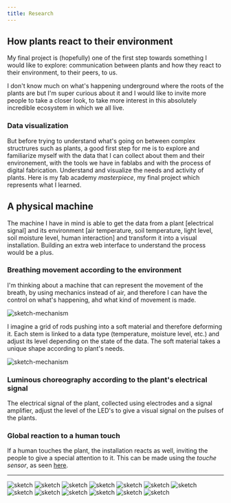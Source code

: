 ```yaml
---
title: Research
---
```


## How plants react to their environment

My final project is (hopefully) one of the first step towards something I would like to explore: communication between plants and how they react to their environment, to their peers, to us.

I don't know much on what's happening underground where the roots of the plants are but I'm super curious about it and I would like to invite more people to take a closer look, to take more interest in this absolutely incredible ecosystem in which we all live.

### Data visualization

But before trying to understand what's going on between complex structrures such as plants, a good first step for me is to explore and familiarize myself with the data that I can collect about them and their environement, with the tools we have in fablabs and with the process of digital fabrication. Understand and visualize the needs and activity of plants. Here is my fab academy *masterpiece*, my final project which represents what I learned.

## A physical machine

The machine I have in mind is able to get the data from a plant [electrical signal] and its environment [air temperature, soil temperature, light level, soil moisture level, human interaction] and transform it into a visual installation. Building an extra web interface to understand the process would be a plus.

### Breathing movement according to the environment

I'm thinking about a machine that can represent the movement of the breath, by using mechanics instead of air, and therefore I can have the control on what's happening, ahd what kind of movement is made.

![sketch-mechanism](sketch-general.jpg)

I imagine a grid of rods pushing into a soft material and therefore deforming it. Each stem is linked to a data type (temperature, moisture level, etc.) and adjust its level depending on the state of the data. The soft material takes a unique shape according to plant's needs.

![sketch-mechanism](sketch-mechanism.jpg)

### Luminous choreography according to the plant's electrical signal

The electrical signal of the plant, collected using electrodes and a signal amplifier, adjust the level of the LED's to give a visual signal on the pulses of the
plants.

### Global reaction to a human touch

If a human touches the plant, the installation reacts as well, inviting the people to give a special attention to it. This can be made using the *touche sensor*, as seen [here](https://www.instructables.com/id/Touche-for-Arduino-Advanced-touch-sensing/).

---

![sketch](sketch-001.jpg)
![sketch](sketch-002.jpg)
![sketch](sketch-003.jpg)
![sketch](sketch-004.jpg)
![sketch](sketch-005.jpg)
![sketch](sketch-006.jpg)
![sketch](sketch-007.jpg)
![sketch](sketch-008.jpg)
![sketch](sketch-009.jpg)
![sketch](sketch-010.jpg)
![sketch](sketch-011.jpg)
![sketch](sketch-012.jpg)
![sketch](sketch-013.jpg)
